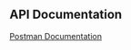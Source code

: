 ## API Documentation

[Postman Documentation](https://documenter.getpostman.com/view/9037288/2s93CSnAE9)
